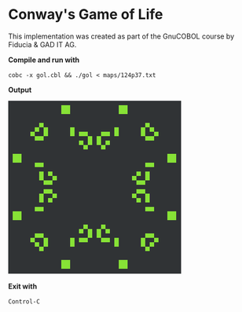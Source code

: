 # Conway's Game of Life

This implementation was created as part of the GnuCOBOL course by Fiducia & GAD IT AG.

**Compile and run with**

    cobc -x gol.cbl && ./gol < maps/124p37.txt

**Output**

![Output](124p37-animation.gif?format=raw)

**Exit with**

    Control-C
